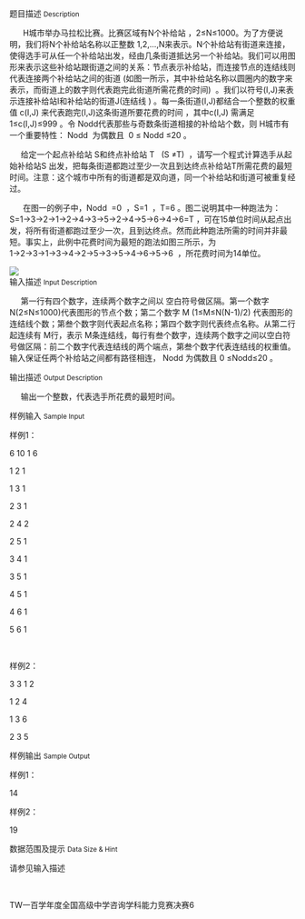 <div class="panel panel-default">
<div class="area-title">
<span>
题目描述
<small>Description</small>
</span></div>
<div class="panel-body">

<p>      H城市举办马拉松比赛。比赛区域有N个补给站 ，2≤N≤1000。为了方便说明，我们将N个补给站名称以正整数 1,2,…,N来表示。N个补给站有街道来连接，使得选手可从任一个补给站出发，经由几条街道抵达另一个补给站。我们可以用图形来表示这些补给站跟街道之间的关系：节点表示补给站，而连接节点的连结线则代表连接两个补给站之间的街道 (如图一所示，其中补给站名称以圆圈内的数字来表示，而街道上的数字则代表跑完此街道所需花费的时间)  。我们以符号(I,J)来表示连接补给站I和补给站的街道J(连结线 ) 。每一条街道(I,J)都结合一个整数的权重值 c(I,J) 来代表跑完(I,J)这条街道所要花费的时间 ，其中c(I,J) 需满足1≤c(I,J)≤999 。令 Nodd代表那些与奇数条街道相接的补给站个数，则 H城市有一个重要特性： Nodd  为偶数且  0 ≤ Nodd ≤20 。</p>
<p>     给定一个起点补给站 S和终点补给站 T   (S ≠T)  ，请写一个程式计算选手从起 始补给站S 出发，把每条街道都跑过至少一次且到达终点补给站T所需花费的最短时间。注意：这个城市中所有的街道都是双向道，同一个补给站和街道可被重复经过。</p>
<p>      在图一的例子中，Nodd  =0  ，S=1  ，T=6 。图二说明其中一种跑法为：S=1→3→2→1→2→4→3→5→2→4→5→6→4→6=T ，可在15单位时间从起点出发，将所有街道都跑过至少一次，且到达终点。然而此种跑法所需的时间并非最短。事实上，此例中花费时间为最短的跑法如图三所示，为1→2→3→1→3→4→2→5→3→5→4→6→5→6  ，所花费时间为14单位。</p>

<img src="/source/codevs/codevs-2502/img/aHR0cDovL3d3dy5qb3lvaS5jbi9wcm9ibGVtL2NvZGV2cy0yNTAyL2h0dHA6Ly9jb2RldnMuY24vbWVkaWEvaW1hZ2UvcHJvYmxlbS8yNTAyLnBuZw==.png" style="max-width:700px">

</div>
</div>

<div class="panel panel-default">
<div class="area-title">
<span>
输入描述
<small>Input Description</small>
</span></div>
<div class="panel-body">
<p>     第一行有四个数字，连续两个数字之间以 空白符号做区隔。第一个数字 N(2≤N≤1000)代表图形的节点个数；第二个数字 M (1≤M≤N(N-1)/2) 代表图形的连结线个数；第叁个数字则代表起点名称；第四个数字则代表终点名称。从第二行起连续有 M行，表示 M条连结线，每行有叁个数字，连续两个数字之间以空白符号做区隔：前二个数字代表连结线的两个端点，第叁个数字代表连结线的权重值。输入保证任两个补给站之间都有路径相连， Nodd 为偶数且 0 ≤Nodd≤20 。</p>

</div>
</div>
<div  class="panel panel-default">
<div class="area-title">
<span>
输出描述
<small>Output Description</small>
</span></div>
<div class="panel-body">

<p>&nbsp; &nbsp; &nbsp;输出一个整数，代表选手所花费的最短时间。</p>

</div>
</div>


<div class="panel panel-default">
<div class="area-title">
<span>
样例输入
<small>Sample Input</small>
</span></div>
<div class="panel-body">
<p>样例1：</p>
<p>6 10 1 6</p>
<p>1 2 1</p>
<p>1 3 1</p>
<p>2 3 1</p>
<p>2 4 2</p>
<p>2 5 1</p>
<p>3 4 1</p>
<p>3 5 1</p>
<p>4 5 1</p>
<p>4 6 1</p>
<p>5 6 1 </p>
<p> </p>
<p>样例2：</p>
<p>3 3 1 2</p>
<p>1 2 4</p>
<p>1 3 6</p>
<p>2 3 5 </p>

</div>
</div>

<div class="panel panel-default">
<div class="area-title">
<span>
样例输出
<small>Sample Output</small>
</span></div>
<div class="panel-body">
<p>样例1：</p>
<p>14</p>
<p>样例2：</p>
<p>19</p>

</div>
</div>

<div class="panel panel-default">
<div class="area-title">
<span>
数据范围及提示
<small>Data Size & Hint</small>
</span></div>
<div class="panel-body">
<p>请参见输入描述</p>
<p> </p>
<p>TW一百学年度全国高级中学咨询学科能力竞赛决赛6</p>
</div>
</div>